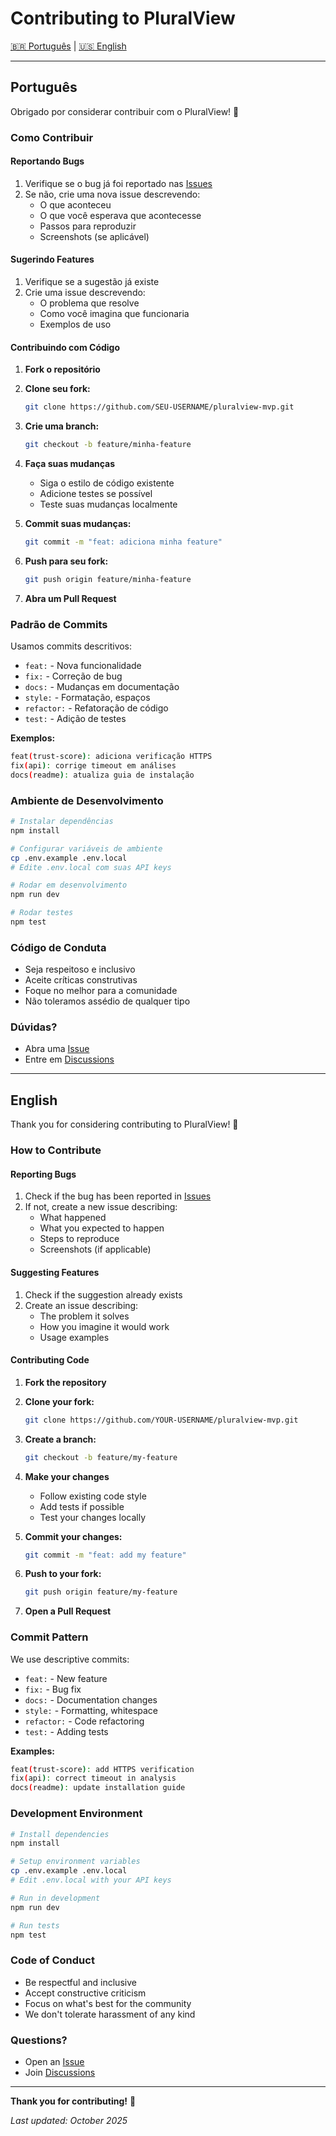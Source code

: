 # Contributing to PluralView

[🇧🇷 Português](#português) | [🇺🇸 English](#english)

---

## Português

Obrigado por considerar contribuir com o PluralView! 🎉

### Como Contribuir

#### Reportando Bugs
1. Verifique se o bug já foi reportado nas [Issues](https://github.com/seu-usuario/pluralview-mvp/issues)
2. Se não, crie uma nova issue descrevendo:
   - O que aconteceu
   - O que você esperava que acontecesse
   - Passos para reproduzir
   - Screenshots (se aplicável)

#### Sugerindo Features
1. Verifique se a sugestão já existe
2. Crie uma issue descrevendo:
   - O problema que resolve
   - Como você imagina que funcionaria
   - Exemplos de uso

#### Contribuindo com Código

1. **Fork o repositório**
2. **Clone seu fork:**
   ```bash
   git clone https://github.com/SEU-USERNAME/pluralview-mvp.git
   ```

3. **Crie uma branch:**
   ```bash
   git checkout -b feature/minha-feature
   ```

4. **Faça suas mudanças**
   - Siga o estilo de código existente
   - Adicione testes se possível
   - Teste suas mudanças localmente

5. **Commit suas mudanças:**
   ```bash
   git commit -m "feat: adiciona minha feature"
   ```

6. **Push para seu fork:**
   ```bash
   git push origin feature/minha-feature
   ```

7. **Abra um Pull Request**

### Padrão de Commits

Usamos commits descritivos:
- `feat:` - Nova funcionalidade
- `fix:` - Correção de bug
- `docs:` - Mudanças em documentação
- `style:` - Formatação, espaços
- `refactor:` - Refatoração de código
- `test:` - Adição de testes

**Exemplos:**
```bash
feat(trust-score): adiciona verificação HTTPS
fix(api): corrige timeout em análises
docs(readme): atualiza guia de instalação
```

### Ambiente de Desenvolvimento

```bash
# Instalar dependências
npm install

# Configurar variáveis de ambiente
cp .env.example .env.local
# Edite .env.local com suas API keys

# Rodar em desenvolvimento
npm run dev

# Rodar testes
npm test
```

### Código de Conduta

- Seja respeitoso e inclusivo
- Aceite críticas construtivas
- Foque no melhor para a comunidade
- Não toleramos assédio de qualquer tipo

### Dúvidas?

- Abra uma [Issue](https://github.com/seu-usuario/pluralview-mvp/issues)
- Entre em [Discussions](https://github.com/seu-usuario/pluralview-mvp/discussions)

---

## English

Thank you for considering contributing to PluralView! 🎉

### How to Contribute

#### Reporting Bugs
1. Check if the bug has been reported in [Issues](https://github.com/seu-usuario/pluralview-mvp/issues)
2. If not, create a new issue describing:
   - What happened
   - What you expected to happen
   - Steps to reproduce
   - Screenshots (if applicable)

#### Suggesting Features
1. Check if the suggestion already exists
2. Create an issue describing:
   - The problem it solves
   - How you imagine it would work
   - Usage examples

#### Contributing Code

1. **Fork the repository**
2. **Clone your fork:**
   ```bash
   git clone https://github.com/YOUR-USERNAME/pluralview-mvp.git
   ```

3. **Create a branch:**
   ```bash
   git checkout -b feature/my-feature
   ```

4. **Make your changes**
   - Follow existing code style
   - Add tests if possible
   - Test your changes locally

5. **Commit your changes:**
   ```bash
   git commit -m "feat: add my feature"
   ```

6. **Push to your fork:**
   ```bash
   git push origin feature/my-feature
   ```

7. **Open a Pull Request**

### Commit Pattern

We use descriptive commits:
- `feat:` - New feature
- `fix:` - Bug fix
- `docs:` - Documentation changes
- `style:` - Formatting, whitespace
- `refactor:` - Code refactoring
- `test:` - Adding tests

**Examples:**
```bash
feat(trust-score): add HTTPS verification
fix(api): correct timeout in analysis
docs(readme): update installation guide
```

### Development Environment

```bash
# Install dependencies
npm install

# Setup environment variables
cp .env.example .env.local
# Edit .env.local with your API keys

# Run in development
npm run dev

# Run tests
npm test
```

### Code of Conduct

- Be respectful and inclusive
- Accept constructive criticism
- Focus on what's best for the community
- We don't tolerate harassment of any kind

### Questions?

- Open an [Issue](https://github.com/seu-usuario/pluralview-mvp/issues)
- Join [Discussions](https://github.com/seu-usuario/pluralview-mvp/discussions)

---

**Thank you for contributing!** 🚀

*Last updated: October 2025*
